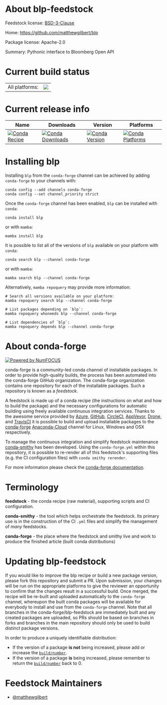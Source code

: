 About blp-feedstock
===================

Feedstock license: [BSD-3-Clause](https://github.com/conda-forge/blp-feedstock/blob/main/LICENSE.txt)

Home: https://github.com/matthewgilbert/blp

Package license: Apache-2.0

Summary: Pythonic interface to Bloomberg Open API

Current build status
====================


<table><tr><td>All platforms:</td>
    <td>
      <a href="https://dev.azure.com/conda-forge/feedstock-builds/_build/latest?definitionId=12818&branchName=main">
        <img src="https://dev.azure.com/conda-forge/feedstock-builds/_apis/build/status/blp-feedstock?branchName=main">
      </a>
    </td>
  </tr>
</table>

Current release info
====================

| Name | Downloads | Version | Platforms |
| --- | --- | --- | --- |
| [![Conda Recipe](https://img.shields.io/badge/recipe-blp-green.svg)](https://anaconda.org/conda-forge/blp) | [![Conda Downloads](https://img.shields.io/conda/dn/conda-forge/blp.svg)](https://anaconda.org/conda-forge/blp) | [![Conda Version](https://img.shields.io/conda/vn/conda-forge/blp.svg)](https://anaconda.org/conda-forge/blp) | [![Conda Platforms](https://img.shields.io/conda/pn/conda-forge/blp.svg)](https://anaconda.org/conda-forge/blp) |

Installing blp
==============

Installing `blp` from the `conda-forge` channel can be achieved by adding `conda-forge` to your channels with:

```
conda config --add channels conda-forge
conda config --set channel_priority strict
```

Once the `conda-forge` channel has been enabled, `blp` can be installed with `conda`:

```
conda install blp
```

or with `mamba`:

```
mamba install blp
```

It is possible to list all of the versions of `blp` available on your platform with `conda`:

```
conda search blp --channel conda-forge
```

or with `mamba`:

```
mamba search blp --channel conda-forge
```

Alternatively, `mamba repoquery` may provide more information:

```
# Search all versions available on your platform:
mamba repoquery search blp --channel conda-forge

# List packages depending on `blp`:
mamba repoquery whoneeds blp --channel conda-forge

# List dependencies of `blp`:
mamba repoquery depends blp --channel conda-forge
```


About conda-forge
=================

[![Powered by
NumFOCUS](https://img.shields.io/badge/powered%20by-NumFOCUS-orange.svg?style=flat&colorA=E1523D&colorB=007D8A)](https://numfocus.org)

conda-forge is a community-led conda channel of installable packages.
In order to provide high-quality builds, the process has been automated into the
conda-forge GitHub organization. The conda-forge organization contains one repository
for each of the installable packages. Such a repository is known as a *feedstock*.

A feedstock is made up of a conda recipe (the instructions on what and how to build
the package) and the necessary configurations for automatic building using freely
available continuous integration services. Thanks to the awesome service provided by
[Azure](https://azure.microsoft.com/en-us/services/devops/), [GitHub](https://github.com/),
[CircleCI](https://circleci.com/), [AppVeyor](https://www.appveyor.com/),
[Drone](https://cloud.drone.io/welcome), and [TravisCI](https://travis-ci.com/)
it is possible to build and upload installable packages to the
[conda-forge](https://anaconda.org/conda-forge) [Anaconda-Cloud](https://anaconda.org/)
channel for Linux, Windows and OSX respectively.

To manage the continuous integration and simplify feedstock maintenance
[conda-smithy](https://github.com/conda-forge/conda-smithy) has been developed.
Using the ``conda-forge.yml`` within this repository, it is possible to re-render all of
this feedstock's supporting files (e.g. the CI configuration files) with ``conda smithy rerender``.

For more information please check the [conda-forge documentation](https://conda-forge.org/docs/).

Terminology
===========

**feedstock** - the conda recipe (raw material), supporting scripts and CI configuration.

**conda-smithy** - the tool which helps orchestrate the feedstock.
                   Its primary use is in the construction of the CI ``.yml`` files
                   and simplify the management of *many* feedstocks.

**conda-forge** - the place where the feedstock and smithy live and work to
                  produce the finished article (built conda distributions)


Updating blp-feedstock
======================

If you would like to improve the blp recipe or build a new
package version, please fork this repository and submit a PR. Upon submission,
your changes will be run on the appropriate platforms to give the reviewer an
opportunity to confirm that the changes result in a successful build. Once
merged, the recipe will be re-built and uploaded automatically to the
`conda-forge` channel, whereupon the built conda packages will be available for
everybody to install and use from the `conda-forge` channel.
Note that all branches in the conda-forge/blp-feedstock are
immediately built and any created packages are uploaded, so PRs should be based
on branches in forks and branches in the main repository should only be used to
build distinct package versions.

In order to produce a uniquely identifiable distribution:
 * If the version of a package **is not** being increased, please add or increase
   the [``build/number``](https://docs.conda.io/projects/conda-build/en/latest/resources/define-metadata.html#build-number-and-string).
 * If the version of a package **is** being increased, please remember to return
   the [``build/number``](https://docs.conda.io/projects/conda-build/en/latest/resources/define-metadata.html#build-number-and-string)
   back to 0.

Feedstock Maintainers
=====================

* [@matthewgilbert](https://github.com/matthewgilbert/)

